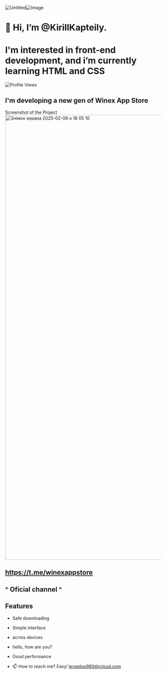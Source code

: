 ![Untitled](https://github.com/user-attachments/assets/036f1981-2aa3-4bda-8557-f49951bbf27b)![Image](https://img.freepik.com/photos-gratuite/paysage-champs-pendant-journee_23-2150724911.jpg?w=360)

# 👋 Hi, I’m @KirillKapteily.

# I'm interested in front-end development, and i’m currently learning HTML and CSS

![Profile Views](https://komarev.com/ghpvc/?username=KirillKapteily&color=red)


## I'm developing a new gen of Winex App Store

Screenshot of the Project
<img width="1440" alt="Знімок екрана 2025-02-06 о 18 05 10" src="https://github.com/user-attachments/assets/fa7b4c57-cefa-4968-8ca5-47a093e14c99" />

## https://t.me/winexappstore
## ^ Oficial channel ^



## Features
- Safe downloading
- Simple interface
- acrros devices
- hello, how are you?
- Good performance

- 📫 How to reach me? Easy! lenaplop980@icloud.com


<!---
KirillKapteily/KirillKapteily is a ✨ special ✨ repository because its `README.md` (this file) appears on your GitHub profile.
You can click the Preview link to take a look at your changes.
--->


